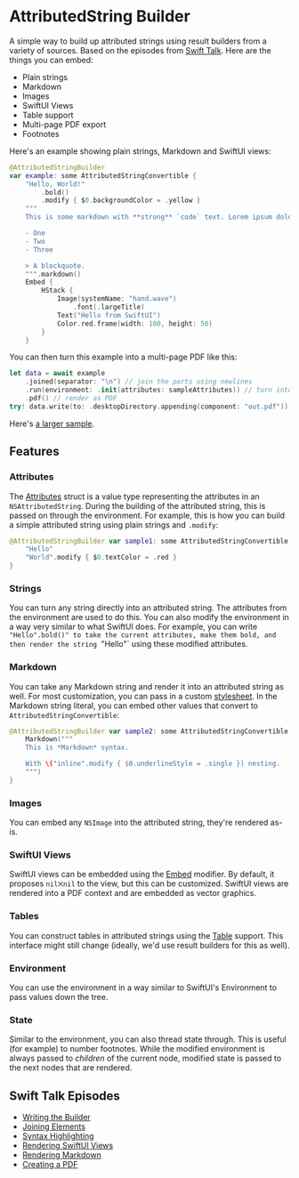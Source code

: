 # AttributedString Builder

A simple way to build up attributed strings using result builders from a variety of sources. Based on the episodes from [Swift Talk](https://talk.objc.io/episodes/S01E337-attributed-string-builder-part-1). Here are the things you can embed:

- Plain strings
- Markdown
- Images
- SwiftUI Views
- Table support
- Multi-page PDF export
- Footnotes

Here's an example showing plain strings, Markdown and SwiftUI views:

```swift
@AttributedStringBuilder
var example: some AttributedStringConvertible {
    "Hello, World!"
        .bold()
        .modify { $0.backgroundColor = .yellow }
    """
    This is some markdown with **strong** `code` text. Lorem ipsum dolor sit amet, consectetur adipiscing elit. Maecenas tempus, tortor eu maximus gravida, ante diam fermentum magna, in gravida ex tellus ac purus.

    - One
    - Two
    - Three

    > A blockquote.
    """.markdown()
    Embed {
        HStack {
            Image(systemName: "hand.wave")
                .font(.largeTitle)
            Text("Hello from SwiftUI")
            Color.red.frame(width: 100, height: 50)
        }
    }
```

You can then turn this example into a multi-page PDF like this:

```swift
let data = await example
    .joined(separator: "\n") // join the parts using newlines
    .run(environment: .init(attributes: sampleAttributes)) // turn into a single `NSAttributedString`
    .pdf() // render as PDF
try! data.write(to: .desktopDirectory.appending(component: "out.pdf"))
```

Here's [a larger sample](Sources/Tests/Tests.swift).

## Features

### Attributes

The [Attributes](Sources/AttributedStringBuilder/Attributes.swift) struct is a value type representing the attributes in an `NSAttributedString`. During the building of the attributed string, this is passed on through the environment. For example, this is how you can build a simple attributed string using plain strings and `.modify`:

```swift
@AttributedStringBuilder var sample1: some AttributedStringConvertible {
    "Hello"
    "World".modify { $0.textColor = .red }
}
```

### Strings

You can turn any string directly into an attributed string. The attributes from the environment are used to do this. You can also modify the environment in a way very similar to what SwiftUI does. For example, you can write `"Hello".bold()" to take the current attributes, make them bold, and then render the string `"Hello"` using these modified attributes.

### Markdown

You can take any Markdown string and render it into an attributed string as well. For most customization, you can pass in a custom [stylesheet](Sources/AttributedStringBuilder/MarkdownStylesheet.swift). In the Markdown string literal, you can embed other values that convert to `AttributedStringConvertible`:

```swift
@AttributedStringBuilder var sample2: some AttributedStringConvertible {
    Markdown("""
    This is *Markdown* syntax.

    With \("inline".modify { $0.underlineStyle = .single }) nesting.
    """)
}
```

### Images

You can embed any `NSImage` into the attributed string, they're rendered as-is.

### SwiftUI Views

SwiftUI views can be embedded using the [Embed](Sources/AttributedStringBuilder/SwiftUI.swift) modifier. By default, it proposes `nil⨉nil` to the view, but this can be customized. SwiftUI views are rendered into a PDF context and are embedded as vector graphics.

### Tables

You can construct tables in attributed strings using the [Table](Sources/AttributedStringBuilder/Table.swift) support. This interface might still change (ideally, we'd use result builders for this as well).

### Environment

You can use the environment in a way similar to SwiftUI's Environment to pass values down the tree.

### State

Similar to the environment, you can also thread state through. This is useful (for example) to number footnotes. While the modified environment is always passed to *children* of the current node, modified state is passed to the next nodes that are rendered.

## Swift Talk Episodes

- [Writing the Builder](https://talk.objc.io/episodes/S01E337-attributed-string-builder-part-1)
- [Joining Elements](https://talk.objc.io/episodes/S01E338-attributed-string-builder-part-2)
- [Syntax Highlighting](https://talk.objc.io/episodes/S01E339-attributed-string-builder-part-3)
- [Rendering SwiftUI Views](https://talk.objc.io/episodes/S01E340-attributed-string-builder-part-4)
- [Rendering Markdown](https://talk.objc.io/episodes/S01E341-attributed-string-builder-part-5)
- [Creating a PDF](https://talk.objc.io/episodes/S01E342-attributed-string-builder-part-6)
